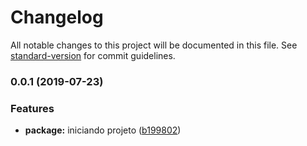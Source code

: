 # Changelog

All notable changes to this project will be documented in this file. See [standard-version](https://github.com/conventional-changelog/standard-version) for commit guidelines.

### 0.0.1 (2019-07-23)


### Features

* **package:** iniciando projeto ([b199802](https://gitlab.com/taruiralab/cmpaas/cmpaas-nestjs/commit/b199802))
